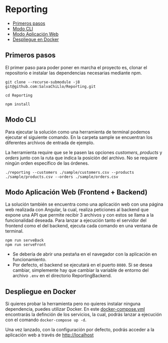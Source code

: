 # Reporting

* [Primeros pasos](#primeros-pasos)
* [Modo CLI](#modo-cli)
* [Modo Aplicación Web](#modo-aplicación-web-frontend--backend)
* [Despliegue en Docker](#despliegue-en-docker)

## Primeros pasos
El primer paso para poder poner en marcha el proyecto es, clonar el repositorio e instalar las dependencias necesarias mediante npm.
```
git clone --recurse-submodule -j8 git@github.com:SalvaChiLlo/Reporting.git

cd Reporting

npm install
```
## Modo CLI
Para ejecutar la solución como una herramienta de terminal podemos ejecutar el siguiente comando.
En la carpeta sample se encuentran los diferentes archivos de entrada de ejemplo.

La herramienta require que se le pasen las opciones *customers*, *products* y *orders* junto con la ruta que indica la posición del archivo. 
No se requiere ningún orden específico de las órdenes.
```
./reporting --customers ./sample/customers.csv --products ./sample/products.csv --orders ./sample/orders.csv
```

## Modo Aplicación Web (Frontend + Backend)
La solución también se encuentra como una aplicación web con una página web realizada con Angular, la cual, realiza peticiones al backend que expone una API que permite recibir 3 archivos y con estos se llama a la funcionalidad deseada.
Para lanzar a ejecución tanto el servidor del frontend como el del backend, ejecuta cada comando en una ventana de terminal.
```
npm run serveBack
npm run serveFront
```
* Se debería de abrir una pestaña en el navegador con la aplicación en funcionamiento.
* Por defecto, el backend se ejecutará en el puerto `8080`. Si se desea cambiar, simplemente hay que cambiar la variable de entorno del archivo `.env` en el directorio ReportingBackend.

## Despliegue en Docker
Si quieres probar la herramienta pero no quieres instalar ninguna dependencia, puedes utilizar Docker.
En este [docker-compose.yml](https://github.com/SalvaChiLlo/Reporting/blob/main/docker-compose.yml) encontrarás la definción de los servicios, la cual, podrás lanzar a ejecución con el comando `docker-compose up -d`.

Una vez lanzado, con la configuración por defecto, podrás acceder a la aplicación web a través de [http://localhost](http://localhost)